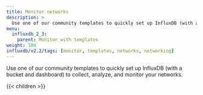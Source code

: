 ```yaml
---
title: Monitor networks
description: >
  Use one of our community templates to quickly set up InfluxDB (with a bucket and dashboard) to collect, analyze, and monitor your networks.
menu:
  influxdb_2_3:
    parent: Monitor with templates
weight: 104
influxdb/v2.2/tags: [monitor, templates, networks, networking]
---
```


Use one of our community templates to quickly set up InfluxDB (with a bucket and dashboard) to collect, analyze, and monitor your networks.

{{< children >}}